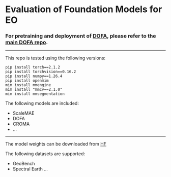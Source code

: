# Evaluation of Foundation Models for EO

### For pretraining and deployment of [DOFA](https://arxiv.org/abs/2403.15356), please refer to the [main DOFA repo](https://github.com/zhu-xlab/DOFA).

---


This repo is tested using the following versions:

```
pip install torch==2.1.2
pip install torchvision==0.16.2
pip install numpy==1.26.4
pip install openmim
mim install mmengine
mim install "mmcv==2.1.0"
mim install mmsegmentation
```


The following models are included:
- ScaleMAE
- DOFA
- CROMA
- ...

---
The model weights can be downloaded from [HF](https://huggingface.co/XShadow/GeoFMs)

The following datasets are supported:
- GeoBench
- Spectral Earth ...






